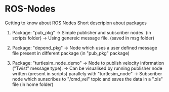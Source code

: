 # ROS-Nodes
Getting to know about ROS Nodes
Short descripion about packages

1. Package: "pub_pkg"
    -> Simple publisher and subscriber nodes. (in scripts folder)
    -> Using genereic message file. (saved in msg folder)

2. Package: "depend_pkg"
    -> Node which uses a user defined message file present in different package (in "pub_pkg" package)

3. Package: "turtlesim_node_demo"
    -> Node to publish velocity information ("Twist" message type).
    -> Can be visualised by running publisher node written (present in scripts) parallely with "turtlesim_node"
    -> Subscriber node which sunscribes to "/cmd_vel" topic and saves the data in a ".xls" file (in home folder)
